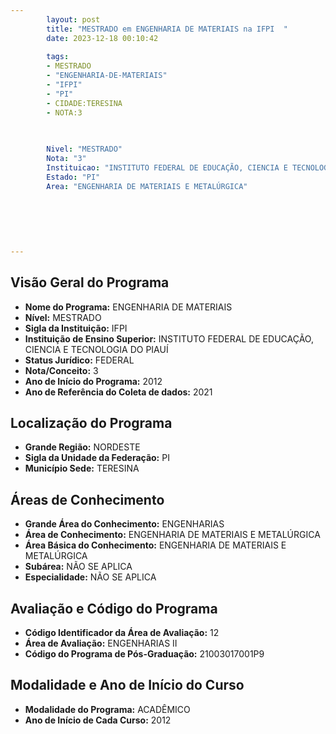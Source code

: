```yaml
---
        layout: post
        title: "MESTRADO em ENGENHARIA DE MATERIAIS na IFPI  "
        date: 2023-12-18 00:10:42
     
        tags:
        - MESTRADO
        - "ENGENHARIA-DE-MATERIAIS"
        - "IFPI"
        - "PI"
        - CIDADE:TERESINA
        - NOTA:3
        
       

        Nivel: "MESTRADO"
        Nota: "3"
        Instituicao: "INSTITUTO FEDERAL DE EDUCAÇÃO, CIENCIA E TECNOLOGIA DO PIAUÍ"
        Estado: "PI"
        Area: "ENGENHARIA DE MATERIAIS E METALÚRGICA"
        
        
        
        
        
        
---
```

## Visão Geral do Programa
- **Nome do Programa:** ENGENHARIA DE MATERIAIS
- **Nível:** MESTRADO
- **Sigla da Instituição:** IFPI
- **Instituição de Ensino Superior:** INSTITUTO FEDERAL DE EDUCAÇÃO, CIENCIA E TECNOLOGIA DO PIAUÍ
- **Status Jurídico:** FEDERAL
- **Nota/Conceito:** 3
- **Ano de Início do Programa:** 2012
- **Ano de Referência do Coleta de dados:** 2021

## Localização do Programa
- **Grande Região:** NORDESTE
- **Sigla da Unidade da Federação:** PI
- **Município Sede:** TERESINA

## Áreas de Conhecimento
- **Grande Área do Conhecimento:** ENGENHARIAS
- **Área de Conhecimento:** ENGENHARIA DE MATERIAIS E METALÚRGICA
- **Área Básica do Conhecimento:** ENGENHARIA DE MATERIAIS E METALÚRGICA
- **Subárea:** NÃO SE APLICA
- **Especialidade:** NÃO SE APLICA

## Avaliação e Código do Programa
- **Código Identificador da Área de Avaliação:** 12
- **Área de Avaliação:** ENGENHARIAS II
- **Código do Programa de Pós-Graduação:** 21003017001P9


## Modalidade e Ano de Início do Curso
- **Modalidade do Programa:** ACADÊMICO
- **Ano de Início de Cada Curso:** 2012

